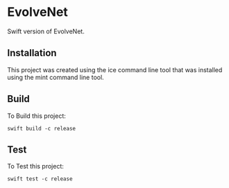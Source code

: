 # EvolveNet

Swift version of EvolveNet.

## Installation
This project was created using the ice command line tool that was installed using the mint command line tool.

## Build

To Build this project:
```
swift build -c release
```

## Test

To Test this project:
```
swift test -c release
```
